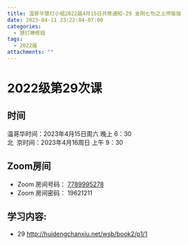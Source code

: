 ```yaml
---
title: 温哥华慧灯小组2022届4月15日共修通知-29 金刚七句之上师瑜伽
date: 2023-04-11 23:22:04-07:00
categories:
  - 慧灯禅修班
tags:
  - 2022届
attachments: ""
---
```

# 2022级第29次课

## 时间

温哥华时间：2023年4月15日周六 晚上 6：30\
北  京时间：2023年4月16周日 上午 9：30

## Zoom房间

* Zoom 房间号码： [7789995278](https://us02web.zoom.us/j/7789995278?pwd=VjZmbWJFY2k2K0E5RVB2cTNIQmhqUT09)
* Zoom 房间密码： 19621211

## 学习内容:

* 29 <http://huidengchanxiu.net/wsb/book2/p1/1>
